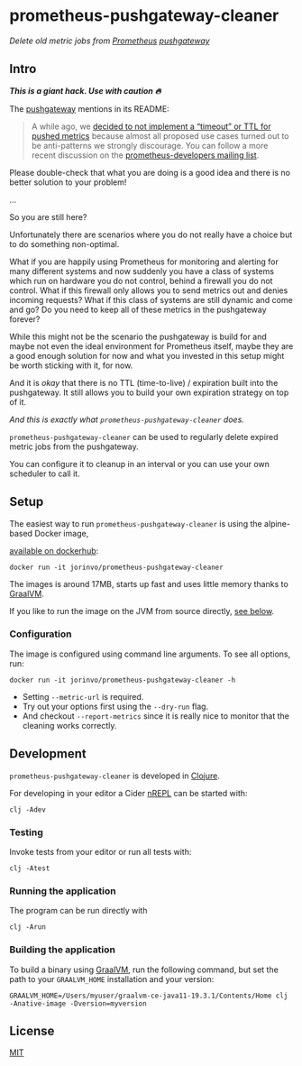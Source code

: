 # prometheus-pushgateway-cleaner

*Delete old metric jobs from [Prometheus](https://prometheus.io/) [pushgateway](https://github.com/prometheus/pushgateway)*


## Intro

***This is a giant hack. Use with caution 🔥***

The [pushgateway](https://github.com/prometheus/pushgateway) mentions in its README:

> A while ago, we [decided to not implement a “timeout” or TTL for pushed metrics](https://github.com/prometheus/pushgateway/issues/19) because almost all proposed use cases turned out to be anti-patterns we strongly discourage. You can follow a more recent discussion on the [prometheus-developers mailing list](https://groups.google.com/forum/#!topic/prometheus-developers/9IyUxRvhY7w).

Please double-check that what you are doing is a good idea and there is no better solution to your problem!

...

So you are still here?

Unfortunately there are scenarios where you do not really have a choice but to do something non-optimal.

What if you are happily using Prometheus for monitoring and alerting for many different systems
and now suddenly you have a class of systems which run on hardware you do not control, behind a firewall you do not control.
What if this firewall only allows you to send metrics out and denies incoming requests?
What if this class of systems are still dynamic and come and go?
Do you need to keep all of these metrics in the pushgateway forever?

While this might not be the scenario the pushgateway is build for and maybe not even the ideal environment for Prometheus itself,
maybe they are a good enough solution for now and what you invested in this setup might be worth sticking with it, for now.

And it is *okay* that there is no TTL (time-to-live) / expiration built into the pushgateway.
It still allows you to build your own expiration strategy on top of it.

*And this is exactly what `prometheus-pushgateway-cleaner` does.*

`prometheus-pushgateway-cleaner` can be used to regularly delete expired metric jobs from the pushgateway.

You can configure it to cleanup in an interval or you can use your own scheduler to call it.


## Setup

The easiest way to run `prometheus-pushgateway-cleaner` is using the alpine-based Docker image,

[available on dockerhub](https://hub.docker.com/repository/docker/jorinvo/prometheus-pushgateway-cleaner/tags?page=1):

```
docker run -it jorinvo/prometheus-pushgateway-cleaner
```

The images is around 17MB, starts up fast and uses little memory thanks to [GraalVM](https://www.graalvm.org/).

If you like to run the image on the JVM from source directly, [see below](running-the-application).

### Configuration

The image is configured using command line arguments.
To see all options, run:

```
docker run -it jorinvo/prometheus-pushgateway-cleaner -h
```

- Setting `--metric-url` is required.
- Try out your options first using the `--dry-run` flag.
- And checkout `--report-metrics` since it is really nice to monitor that the cleaning works correctly.


## Development

`prometheus-pushgateway-cleaner` is developed in [Clojure](https://clojure.org/).

For developing in your editor a Cider [nREPL](https://github.com/clojure-emacs/cider-nrepl) can be started with:

```
clj -Adev
```

### Testing

Invoke tests from your editor or run all tests with:

```
clj -Atest
```

### Running the application

The program can be run directly with

```
clj -Arun
```

### Building the application

To build a binary using [GraalVM](https://www.graalvm.org/), run the following command,
but set the path to your `GRAALVM_HOME` installation and your version:

```
GRAALVM_HOME=/Users/myuser/graalvm-ce-java11-19.3.1/Contents/Home clj -Anative-image -Dversion=myversion
```


## License

[MIT](./license.txt)
